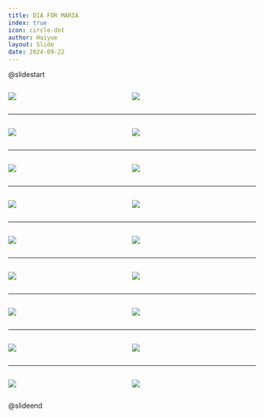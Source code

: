 ```yaml
---
title: DIA FOR MARIA
index: true
icon: circle-dot
author: Haiyue
layout: Slide
date: 2024-09-22
---
```

 
@slidestart

<div style="display:flex">
<div style="flex:1">

![](https://raw.githubusercontent.com/yclord/reading/refs/heads/master/english/Level-P/DIA%20FOR%20MARIA/001.webp)
</div>
<div style="flex:1">

![](https://raw.githubusercontent.com/yclord/reading/refs/heads/master/english/Level-P/DIA%20FOR%20MARIA/002.webp)
</div>
</div>

---

<div style="display:flex">
<div style="flex:1">

![](https://raw.githubusercontent.com/yclord/reading/refs/heads/master/english/Level-P/DIA%20FOR%20MARIA/003.webp)
</div>
<div style="flex:1">

![](https://raw.githubusercontent.com/yclord/reading/refs/heads/master/english/Level-P/DIA%20FOR%20MARIA/004.webp)
</div>
</div>

---

<div style="display:flex">
<div style="flex:1">

![](https://raw.githubusercontent.com/yclord/reading/refs/heads/master/english/Level-P/DIA%20FOR%20MARIA/005.webp)
</div>
<div style="flex:1">

![](https://raw.githubusercontent.com/yclord/reading/refs/heads/master/english/Level-P/DIA%20FOR%20MARIA/006.webp)
</div>
</div>

---

<div style="display:flex">
<div style="flex:1">

![](https://raw.githubusercontent.com/yclord/reading/refs/heads/master/english/Level-P/DIA%20FOR%20MARIA/007.webp)
</div>
<div style="flex:1">

![](https://raw.githubusercontent.com/yclord/reading/refs/heads/master/english/Level-P/DIA%20FOR%20MARIA/008.webp)
</div>
</div>

---

<div style="display:flex">
<div style="flex:1">

![](https://raw.githubusercontent.com/yclord/reading/refs/heads/master/english/Level-P/DIA%20FOR%20MARIA/009.webp)
</div>
<div style="flex:1">

![](https://raw.githubusercontent.com/yclord/reading/refs/heads/master/english/Level-P/DIA%20FOR%20MARIA/010.webp)
</div>
</div>

---

<div style="display:flex">
<div style="flex:1">

![](https://raw.githubusercontent.com/yclord/reading/refs/heads/master/english/Level-P/DIA%20FOR%20MARIA/011.webp)
</div>
<div style="flex:1">

![](https://raw.githubusercontent.com/yclord/reading/refs/heads/master/english/Level-P/DIA%20FOR%20MARIA/012.webp)
</div>
</div>

---

<div style="display:flex">
<div style="flex:1">

![](https://raw.githubusercontent.com/yclord/reading/refs/heads/master/english/Level-P/DIA%20FOR%20MARIA/013.webp)
</div>
<div style="flex:1">

![](https://raw.githubusercontent.com/yclord/reading/refs/heads/master/english/Level-P/DIA%20FOR%20MARIA/014.webp)
</div>
</div>

---

<div style="display:flex">
<div style="flex:1">

![](https://raw.githubusercontent.com/yclord/reading/refs/heads/master/english/Level-P/DIA%20FOR%20MARIA/015.webp)
</div>
<div style="flex:1">

![](https://raw.githubusercontent.com/yclord/reading/refs/heads/master/english/Level-P/DIA%20FOR%20MARIA/016.webp)
</div>
</div>

---

<div style="display:flex">
<div style="flex:1">

![](https://raw.githubusercontent.com/yclord/reading/refs/heads/master/english/Level-P/DIA%20FOR%20MARIA/017.webp)
</div>
<div style="flex:1">

![](https://raw.githubusercontent.com/yclord/reading/refs/heads/master/english/Level-P/DIA%20FOR%20MARIA/018.webp)
</div>
</div>

@slideend